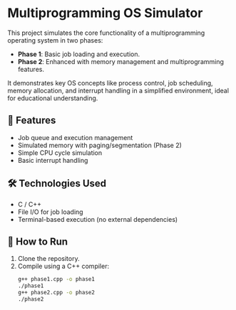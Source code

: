 # Multiprogramming OS Simulator

This project simulates the core functionality of a multiprogramming operating system in two phases:

- **Phase 1**: Basic job loading and execution.
- **Phase 2**: Enhanced with memory management and multiprogramming features.

It demonstrates key OS concepts like process control, job scheduling, memory allocation, and interrupt handling in a simplified environment, ideal for educational understanding.

## 🧰 Features

- Job queue and execution management
- Simulated memory with paging/segmentation (Phase 2)
- Simple CPU cycle simulation
- Basic interrupt handling

## 🛠️ Technologies Used

- C / C++
- File I/O for job loading
- Terminal-based execution (no external dependencies)

## 📁 How to Run

1. Clone the repository.
2. Compile using a C++ compiler:
   ```bash
   g++ phase1.cpp -o phase1
   ./phase1
   g++ phase2.cpp -o phase2
   ./phase2
